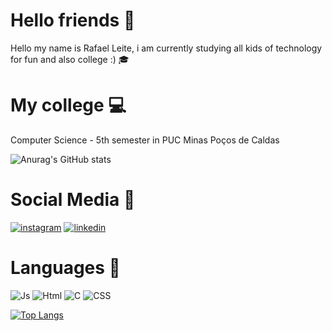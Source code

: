 # Hello friends :eyes:
Hello my name is Rafael Leite, i am currently studying all kids of technology for fun and also college :)  :mortar_board:


# My college :computer:
  Computer Science - 5th semester in PUC Minas Poços de Caldas
  
  ![Anurag's GitHub stats](https://github-readme-stats.vercel.app/api?username=Raffaleite&show_icons=true&theme=radical)
  
# Social Media :incoming_envelope:
 [![instagram](https://img.shields.io/badge/Instagram-E4405F?style=for-the-badge&logo=instagram&logoColor=white)](https://www.instagram.com/milk.fael/)
 [![linkedin](https://img.shields.io/badge/LinkedIn-0077B5?style=for-the-badge&logo=linkedin&logoColor=white)](https://www.linkedin.com/in/rafael-leite-b0884b241/)
 
# Languages :memo:

 ![Js](https://img.shields.io/badge/JavaScript-323330?style=for-the-badge&logo=javascript&logoColor=F7DF1E)
 ![Html](https://img.shields.io/badge/HTML5-E34F26?style=for-the-badge&logo=html5&logoColor=white)
 ![C](https://img.shields.io/badge/C-00599C?style=for-the-badge&logo=c&logoColor=white)
 ![CSS](https://img.shields.io/badge/CSS3-1572B6?style=for-the-badge&logo=css3&logoColor=white)
 
 [![Top Langs](https://github-readme-stats.vercel.app/api/top-langs/?username=Raffaleite&layout=compact)](https://github.com/anuraghazra/github-readme-stats)
 
